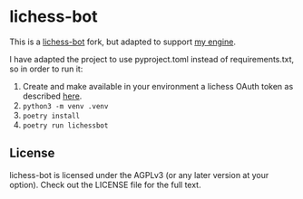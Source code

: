 # lichess-bot

This is a [lichess-bot](https://github.com/lichess-bot-devs/lichess-bot) fork, but adapted to support
[my engine](https://github.com/Guilherme-Vasconcelos/chessy).

I have adapted the project to use pyproject.toml instead of requirements.txt, so in order to run it:

1. Create and make available in your environment a lichess OAuth token as described [here](./wiki/How-to-create-a-Lichess-OAuth-token.md).
2. `python3 -m venv .venv`
3. `poetry install`
4. `poetry run lichessbot`

## License
lichess-bot is licensed under the AGPLv3 (or any later version at your option). Check out the LICENSE file for the full text.
